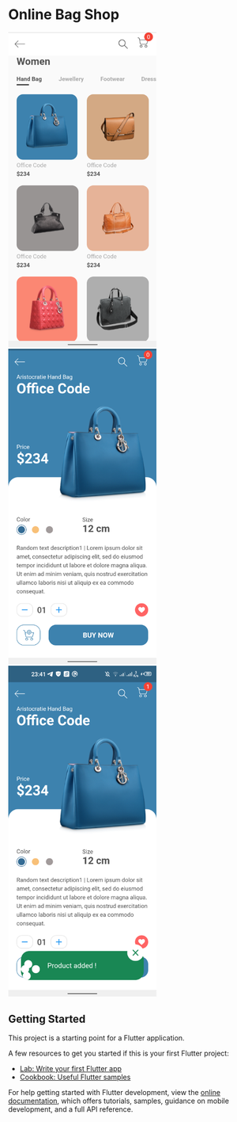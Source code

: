 # Online Bag Shop

<div>

  <a href="#">
    <img width="300"
      alt="Home Screen"
      src="https://github.com/Harley755/online_bag_shop-flutter/blob/master/assets/screenshots/screenshot_1.png"
    />
  </a>
 
  <a href="#" >
    <img width="300"
      alt="Detail Screen"
      src="https://github.com/Harley755/online_bag_shop-flutter/blob/master/assets/screenshots/screenshot_2.png"
    />
  </a>
  <a href="#" >
    <img width="300"
      alt="Cart Screen"
      src="https://github.com/Harley755/online_bag_shop-flutter/blob/master/assets/screenshots/screenshot_3.png"
    />
  </a>
 
</div>


<!-- 
![UI](https://github.com/Harley755/online_bag_shop-flutter/blob/master/assets/screenshots/screenshot_1.png)
![UI](https://github.com/Harley755/online_bag_shop-flutter/blob/master/assets/screenshots/screenshot_2.png) -->


## Getting Started

This project is a starting point for a Flutter application.

A few resources to get you started if this is your first Flutter project:

- [Lab: Write your first Flutter app](https://docs.flutter.dev/get-started/codelab)
- [Cookbook: Useful Flutter samples](https://docs.flutter.dev/cookbook)

For help getting started with Flutter development, view the
[online documentation](https://docs.flutter.dev/), which offers tutorials,
samples, guidance on mobile development, and a full API reference.
